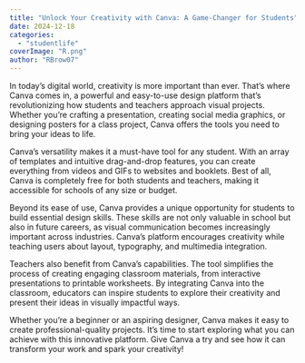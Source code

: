 ```yaml
---
title: "Unlock Your Creativity with Canva: A Game-Changer for Students"
date: 2024-12-18
categories: 
  - "studentlife"
coverImage: "R.png"
author: "RBrow07"
---
```


In today’s digital world, creativity is more important than ever. That’s where Canva comes in, a powerful and easy-to-use design platform that’s revolutionizing how students and teachers approach visual projects. Whether you’re crafting a presentation, creating social media graphics, or designing posters for a class project, Canva offers the tools you need to bring your ideas to life.

Canva’s versatility makes it a must-have tool for any student. With an array of templates and intuitive drag-and-drop features, you can create everything from videos and GIFs to websites and booklets. Best of all, Canva is completely free for both students and teachers, making it accessible for schools of any size or budget.

Beyond its ease of use, Canva provides a unique opportunity for students to build essential design skills. These skills are not only valuable in school but also in future careers, as visual communication becomes increasingly important across industries. Canva’s platform encourages creativity while teaching users about layout, typography, and multimedia integration.

Teachers also benefit from Canva’s capabilities. The tool simplifies the process of creating engaging classroom materials, from interactive presentations to printable worksheets. By integrating Canva into the classroom, educators can inspire students to explore their creativity and present their ideas in visually impactful ways.

Whether you’re a beginner or an aspiring designer, Canva makes it easy to create professional-quality projects. It’s time to start exploring what you can achieve with this innovative platform. Give Canva a try and see how it can transform your work and spark your creativity!
